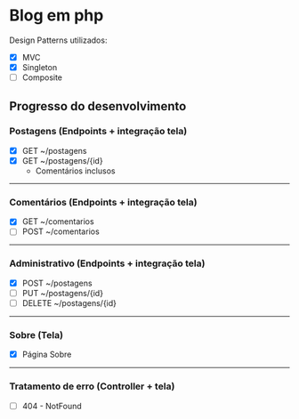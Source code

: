 # Blog em php

Design Patterns utilizados:

- [x] MVC
- [x] Singleton
- [ ] Composite

## Progresso do desenvolvimento

### Postagens (Endpoints + integração tela)

- [x] GET ~/postagens
- [x] GET ~/postagens/{id}
  - Comentários inclusos

---

### Comentários (Endpoints + integração tela)

- [x] GET ~/comentarios
- [ ] POST ~/comentarios

---

### Administrativo (Endpoints + integração tela)

- [x] POST ~/postagens
- [ ] PUT ~/postagens/{id}
- [ ] DELETE ~/postagens/{id}

---

### Sobre (Tela)

- [x] Página Sobre

---

### Tratamento de erro (Controller + tela)

- [ ] 404 - NotFound
